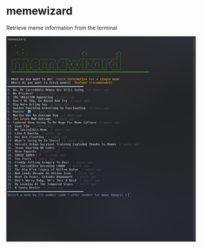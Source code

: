 # memewizard
Retrieve meme information from the terminal

![img](https://github.com/ajskateboarder/stuff/blob/main/terminal.png?raw=true)
